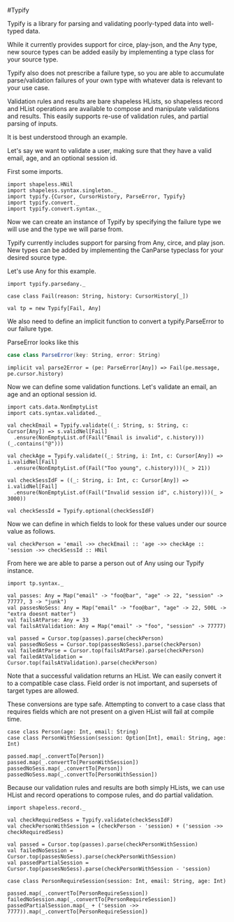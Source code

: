 #Typify

Typify is a library for parsing and validating poorly-typed data into well-typed data.

While it currently provides support for circe, play-json, and the Any type,
new source types can be added easily by implementing a type class for your source type.

Typify also does not prescribe a failure type, so you are able to accumulate parse/validation
failures of your own type with whatever data is relevant to your use case.

Validation rules and results are bare shapeless HLists, so shapeless record and HList
operations are available to compose and manipulate validations and results. This easily
supports re-use of validation rules, and partial parsing of inputs.

It is best understood through an example.

Let's say we want to validate a user, making sure that they have a valid email, age,
and an optional session id.

First some imports.

```tut:silent
import shapeless.HNil
import shapeless.syntax.singleton._
import typify.{Cursor, CursorHistory, ParseError, Typify}
import typify.convert._
import typify.convert.syntax._
```

Now we can create an instance of Typify  by specifying the failure type we will use and
the type we will parse from.

Typify currently includes support for parsing from Any, circe, and play json.
New types can be added by implementing the CanParse typeclass for your desired source type.

Let's use Any for this example.

```tut
import typify.parsedany._

case class Fail(reason: String, history: CursorHistory[_])

val tp = new Typify[Fail, Any]
```

We also need to define an implicit function to convert a typify.ParseError to our failure type.

ParseError looks like this

```scala
case class ParseError(key: String, error: String)
```

```tut
implicit val parse2Error = (pe: ParseError[Any]) => Fail(pe.message, pe.cursor.history)
```

Now we can define some validation functions.
Let's validate an email, an age and an optional session id.

```tut
import cats.data.NonEmptyList
import cats.syntax.validated._

val checkEmail = Typify.validate((_: String, s: String, c: Cursor[Any]) => s.validNel[Fail]
  .ensure(NonEmptyList.of(Fail("Email is invalid", c.history)))(_.contains("@")))

val checkAge = Typify.validate((_: String, i: Int, c: Cursor[Any]) => i.validNel[Fail]
  .ensure(NonEmptyList.of(Fail("Too young", c.history)))(_ > 21))

val checkSessIdF = ((_: String, i: Int, c: Cursor[Any]) => i.validNel[Fail]
  .ensure(NonEmptyList.of(Fail("Invalid session id", c.history)))(_ > 3000))

val checkSessId = Typify.optional(checkSessIdF)
```

Now we can define in which fields to look for these values under our source value as follows.

```tut
val checkPerson = 'email ->> checkEmail :: 'age ->> checkAge :: 'session ->> checkSessId :: HNil
```

From here we are able to parse a person out of Any using our Typify instance.

```tut
import tp.syntax._

val passes: Any = Map("email" -> "foo@bar", "age" -> 22, "session" -> 77777, 3 -> "junk")
val passesNoSess: Any = Map("email" -> "foo@bar", "age" -> 22, 500L -> "extra doesnt matter")
val failsAtParse: Any = 33
val failsAtValidation: Any = Map("email" -> "foo", "session" -> 77777)

val passed = Cursor.top(passes).parse(checkPerson)
val passedNoSess = Cursor.top(passesNoSess).parse(checkPerson)
val failedAtParse = Cursor.top(failsAtParse).parse(checkPerson)
val failedAtValidation = Cursor.top(failsAtValidation).parse(checkPerson)
```

Note that a successful validation returns an HList. We can easily convert it to a compatible case
class. Field order is not important, and supersets of target types are allowed.

These conversions are type safe. Attempting to convert to a case class that requires fields which
are not present on a given HList will fail at compile time.

```tut
case class Person(age: Int, email: String)
case class PersonWithSession(session: Option[Int], email: String, age: Int)

passed.map(_.convertTo[Person])
passed.map(_.convertTo[PersonWithSession])
passedNoSess.map(_.convertTo[Person])
passedNoSess.map(_.convertTo[PersonWithSession])
```

Because our validation rules and results are both simply HLists, we can use HList and record
operations to compose rules, and do partial validation.

```tut
import shapeless.record._

val checkRequiredSess = Typify.validate(checkSessIdF)
val checkPersonWithSession = (checkPerson - 'session) + ('session ->> checkRequiredSess)

val passed = Cursor.top(passes).parse(checkPersonWithSession)
val failedNoSession = Cursor.top(passesNoSess).parse(checkPersonWithSession)
val passedPartialSession = Cursor.top(passesNoSess).parse(checkPersonWithSession - 'session)

case class PersonRequireSession(session: Int, email: String, age: Int)

passed.map(_.convertTo[PersonRequireSession])
failedNoSession.map(_.convertTo[PersonRequireSession])
passedPartialSession.map(_ + ('session ->> 7777)).map(_.convertTo[PersonRequireSession])
```
